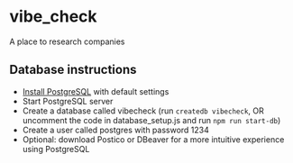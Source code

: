 # vibe_check
A place to research companies

## Database instructions
- [Install PostgreSQL](https://www.postgresql.org/download/) with default settings
- Start PostgreSQL server
- Create a database called vibecheck (run `createdb vibecheck`, OR uncomment the code in database_setup.js and run `npm run start-db`)
- Create a user called postgres with password 1234
- Optional: download Postico or DBeaver for a more intuitive experience using PostgreSQL

